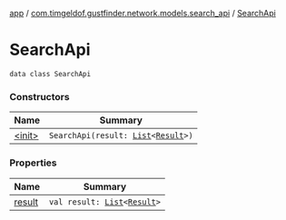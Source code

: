 [app](../../index.md) / [com.timgeldof.gustfinder.network.models.search_api](../index.md) / [SearchApi](./index.md)

# SearchApi

`data class SearchApi`

### Constructors

| Name | Summary |
|---|---|
| [&lt;init&gt;](-init-.md) | `SearchApi(result: `[`List`](https://kotlinlang.org/api/latest/jvm/stdlib/kotlin.collections/-list/index.html)`<`[`Result`](../-result/index.md)`>)` |

### Properties

| Name | Summary |
|---|---|
| [result](result.md) | `val result: `[`List`](https://kotlinlang.org/api/latest/jvm/stdlib/kotlin.collections/-list/index.html)`<`[`Result`](../-result/index.md)`>` |
